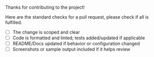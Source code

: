 Thanks for contributing to the project!

Here are the standard checks for a pull request, please check if all is fulfilled.

* [ ] The change is scoped and clear
* [ ] Code is formatted and linted; tests added/updated if applicable
* [ ] README/Docs updated if behavior or configuration changed
* [ ] Screenshots or sample output included if it helps review